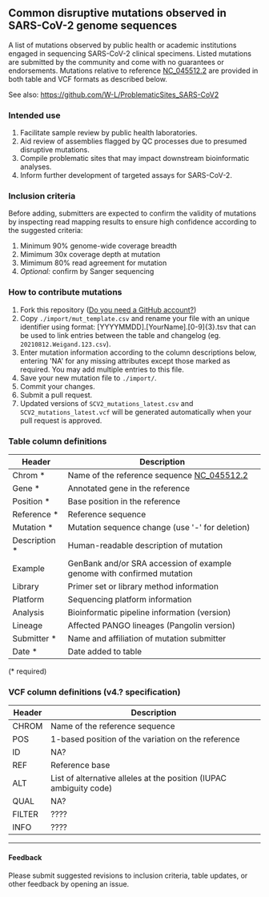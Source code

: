 ## Common disruptive mutations observed in SARS-CoV-2 genome sequences

A list of mutations observed by public health or academic institutions engaged in sequencing SARS-CoV-2 clinical specimens. Listed mutations are submitted by the community and come with no guarantees or endorsements. Mutations relative to reference [NC_045512.2](https://www.ncbi.nlm.nih.gov/nuccore/NC_045512.2) are provided in both table and VCF formats as described below.  

See also: https://github.com/W-L/ProblematicSites_SARS-CoV2

### Intended use

1. Facilitate sample review by public health laboratories.
1. Aid review of assemblies flagged by QC processes due to presumed disruptive mutations.
1. Compile problematic sites that may impact downstream bioinformatic analyses.
1. Inform further development of targeted assays for SARS-CoV-2.


### Inclusion criteria

Before adding, submitters are expected to confirm the validity of mutations by inspecting read mapping results to ensure high confidence according to the suggested criteria:  

1. Minimum 90% genome-wide coverage breadth  
1. Mimimum 30x coverage depth at mutation   
1. Mimimum 80% read agreement for mutation
1. *Optional:* confirm by Sanger sequencing


### How to contribute mutations

1. Fork this repository ([Do you need a GitHub account?](https://docs.github.com/en/get-started/signing-up-for-github/signing-up-for-a-new-github-account))  
1. Copy `./import/mut_template.csv` and rename your file with an unique identifier using format:
    [YYYYMMDD].[YourName].[0-9]{3}.tsv that can be used to link entries between the table and changelog (eg. `20210812.Weigand.123.csv`).    
1. Enter mutation information according to the column descriptions below, entering 'NA' for any missing attributes except those marked as required. You may add multiple entries to this file.
1. Save your new mutation file to `./import/`.
1. Commit your changes.
1. Submit a pull request.
1. Updated versions of `SCV2_mutations_latest.csv` and `SCV2_mutations_latest.vcf` will be generated automatically when your pull request is approved.

### Table column definitions

| Header         | Description                    |
|----------------|--------------------------------|
|Chrom *		|Name of the reference sequence [NC_045512.2](https://www.ncbi.nlm.nih.gov/nuccore/NC_045512.2)|
|Gene	*		|Annotated gene in the reference|
|Position *			|Base position in the reference|
|Reference *	|Reference sequence |
|Mutation * |Mutation sequence change (use '-' for deletion)|
|Description * |Human-readable description of mutation|
|Example	|GenBank and/or SRA accession of example genome with confirmed mutation|
|Library	|Primer set or library method information|
|Platform	|Sequencing platform information|
|Analysis	|Bioinformatic pipeline information (version)|
|Lineage	|Affected PANGO lineages (Pangolin version)|
|Submitter *	|Name and affiliation of mutation submitter|
|Date *	|Date added to table|

(\* required)

### VCF column definitions (v4.? specification)

| Header         | Description                    |
|----------------|--------------------------------|
|CHROM           | Name of the reference sequence |
|POS             | 1-based position of the variation on the reference |
|ID              | NA? |
|REF             | Reference base |
|ALT             | List of alternative alleles at the position (IUPAC ambiguity code) |
|QUAL            | NA? |
|FILTER          | ???? |
|INFO            | ???? |


----
#### Feedback

Please submit suggested revisions to inclusion criteria, table updates, or other feedback by opening an issue.  
